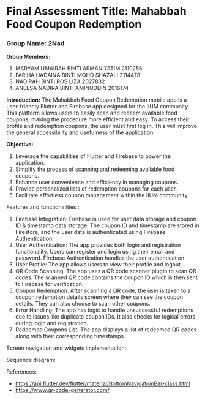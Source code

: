 # Final Assessment Title: Mahabbah Food Coupon Redemption

### Group Name: 2Nad

**Group Members:**
1. MARYAM UMAIRAH BINTI ARMAN YATIM 2110256
2. FARIHA HADAINA BINTI MOHD SHAZALI 2114478	
3. NADIRAH BINTI ROS LIZA 2027832
4. ANEESA NADIRA BINTI AMINUDDIN 2016174

**Introduction:**
  The Mahabbah Food Coupon Redemption mobile app is a user-friendly Flutter and Firebase app designed for the IIUM community. This platform allows users to easily scan and redeem available food coupons, making the procedure more efficient and easy. To access their profile and redemption coupons, the user must first log in. This will improve the general accessibility and usefulness of the application. 

**Objective:**
1. Leverage the capabilities of Flutter and Firebase to power the application.
2. Simplify the process of scanning and redeeming available food coupons.
3. Enhance user convenience and efficiency in managing coupons.
4. Provide personalized lists of redemption coupons for each user.
5. Facilitate effortless coupon management within the IIUM community.

Features and functionalities :
1. Firebase Integration: Firebase is used for user data storage and coupon ID & timestamp data storage. The coupon ID and timestamp are stored in Firestore, and the user data is authenticated using Firebase Authentication.
2. User Authentication: The app provides both login and registration functionality. Users can register and login using their email and password. Firebase Authentication handles the user authentication.
3. User Profile: The app allows users to view their profile and logout.
4. QR Code Scanning: The app uses a QR code scanner plugin to scan QR codes. The scanned QR code contains the coupon ID which is then sent to Firebase for verification.
5. Coupon Redemption: After scanning a QR code, the user is taken to a coupon redemption details screen where they can see the coupon details. They can also choose to scan other coupons.
6. Error Handling: The app has logic to handle unsuccessful redemptions due to issues like duplicate coupon IDs. It also checks for logical errors during login and registration.
7. Redeemed Coupons List: The app displays a list of redeemed QR codes along with their corresponding timestamps.

Screen navigation and widgets implementation:

Sequence diagram:

References:
- https://api.flutter.dev/flutter/material/BottomNavigationBar-class.html
- https://www.qr-code-generator.com/

